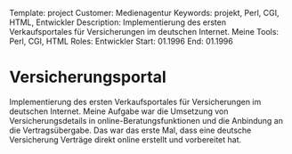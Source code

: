 Template: project
Customer: Medienagentur
Keywords: projekt, Perl, CGI, HTML, Entwickler
Description: Implementierung des ersten Verkaufsportales für Versicherungen im deutschen Internet. Meine
Tools: Perl, CGI, HTML
Roles: Entwickler
Start: 01.1996
End: 01.1996

# Versicherungsportal

Implementierung des ersten Verkaufsportales für Versicherungen im deutschen Internet. Meine Aufgabe war die Umsetzung von Versicherungsdetails in online-Beratungsfunktionen und die Anbindung an die Vertragsübergabe. Das war das erste Mal, dass eine deutsche Versicherung Verträge direkt online erstellt und vorbereitet hat.


